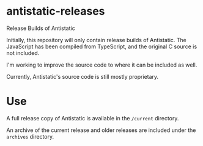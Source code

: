 # antistatic-releases
Release Builds of Antistatic

Initially, this repository will only contain release builds of Antistatic.
The JavaScript has been compiled from TypeScript, and the original C source is not included.

I'm working to improve the source code to where it can be included as well.

Currently, Antistatic's source code is still mostly proprietary.

# Use

A full release copy of Antistatic is available in the `/current` directory.

An archive of the current release and older releases are included under the `archives` directory.
